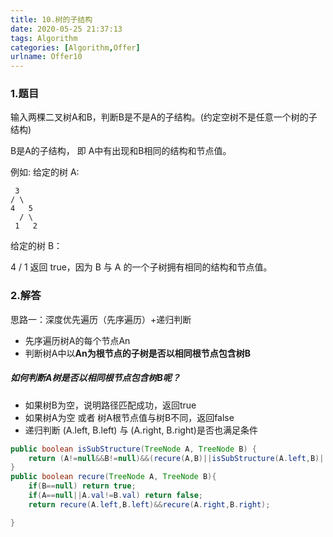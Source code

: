 ```yaml
---
title: 10.树的子结构
date: 2020-05-25 21:37:13
tags: Algorithm
categories: [Algorithm,Offer]
urlname: Offer10
---
```




### 1.题目

输入两棵二叉树A和B，判断B是不是A的子结构。(约定空树不是任意一个树的子结构)

B是A的子结构， 即 A中有出现和B相同的结构和节点值。

例如:
给定的树 A:

     3
    / \
    4   5
      / \
     1   2

给定的树 B：

   4 
  /
 1
返回 true，因为 B 与 A 的一个子树拥有相同的结构和节点值。

### 2.解答

思路一：深度优先遍历（先序遍历）+递归判断

- 先序遍历树A的每个节点An
- 判断树A中以**An为根节点的子树是否以相同根节点包含树B**

##### 如何判断A树是否以相同根节点包含树B呢？

- 如果树B为空，说明路径匹配成功，返回true
- 如果树A为空 或者 树A根节点值与树B不同，返回false
- 递归判断 (A.left, B.left) 与 (A.right, B.right)是否也满足条件

```java
public boolean isSubStructure(TreeNode A, TreeNode B) {
    return (A!=null&&B!=null)&&(recure(A,B)||isSubStructure(A.left,B)||isSubStructure(A.right,B));
}
public boolean recure(TreeNode A, TreeNode B){
    if(B==null) return true;
    if(A==null||A.val!=B.val) return false;
    return recure(A.left,B.left)&&recure(A.right,B.right);

}
```

